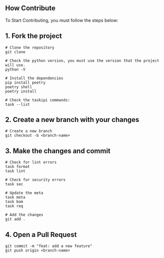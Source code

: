 ## How Contribute

To Start Contributing, you must follow the steps below:

## 1. Fork the project
```shell
# Clone the repository
git clone

# Check the python version, you must use the version that the project will use.
python -V

# Install the dependencies
pip install poetry
poetry shell
poetry install

# Check the taskipi commands:
task --list
```

## 2. Create a new branch with your changes
```shell
# Create a new branch
git checkout -b <branch-name>
```

## 3. Make the changes and commit
```shell
# Check for lint errors
task format
task lint

# Check for security errors
task sec

# Update the meta
task meta
task bom
task req

# Add the changes
git add .
```

## 4. Open a Pull Request
```shell
git commit -m "feat: add a new feature"
git push origin <branch-name>
```


